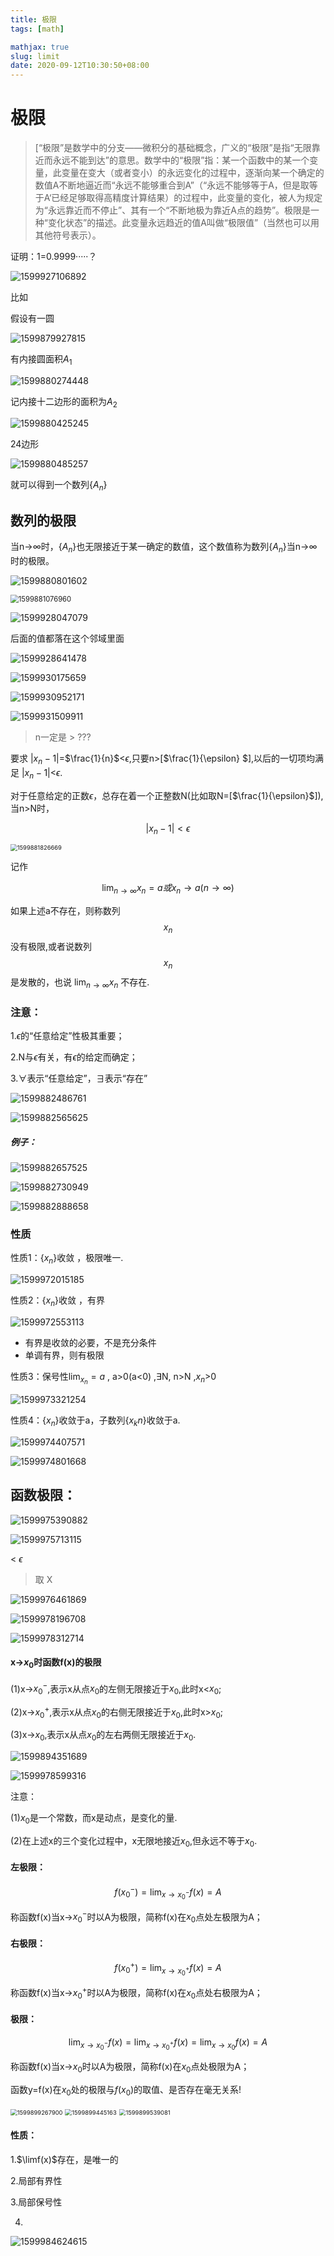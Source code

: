 ```yaml
---
title: 极限
tags: [math]

mathjax: true
slug: limit
date: 2020-09-12T10:30:50+08:00
---
```


# 极限

>  [“极限”是数学中的分支——微积分的基础概念，广义的“极限”是指“无限靠近而永远不能到达”的意思。数学中的“极限”指：某一个函数中的某一个变量，此变量在变大（或者变小）的永远变化的过程中，逐渐向某一个确定的数值A不断地逼近而“永远不能够重合到A”（“永远不能够等于A，但是取等于A‘已经足够取得高精度计算结果）的过程中，此变量的变化，被人为规定为“永远靠近而不停止”、其有一个“不断地极为靠近A点的趋势”。极限是一种“变化状态”的描述。此变量永远趋近的值A叫做“极限值”（当然也可以用其他符号表示）。 

证明：1=0.9999·····？

![1599927106892](https://cdn.kayleh.top/gh/kayleh/cdn/img/极限/1599927106892.png)

比如

假设有一圆

![1599879927815](https://cdn.kayleh.top/gh/kayleh/cdn/img/极限/1.png)

有内接圆面积$A_1$

![1599880274448](https://cdn.kayleh.top/gh/kayleh/cdn/img/极限/2.png)

记内接十二边形的面积为$A_2$

![1599880425245](https://cdn.kayleh.top/gh/kayleh/cdn/img/极限/3.png)

24边形

![1599880485257](https://cdn.kayleh.top/gh/kayleh/cdn/img/极限/1599880485257.png)

就可以得到一个数列{$A_n$}

## 数列的极限

当n→$\infty$时，{$A_n$}也无限接近于某一确定的数值，这个数值称为数列{$A_n$}当n→$\infty$时的极限。

![1599880801602](https://cdn.kayleh.top/gh/kayleh/cdn/img/极限/1599880801602.png)

<img src="1599881076960.png" alt="1599881076960" style="zoom:80%;" />

![1599928047079](https://cdn.kayleh.top/gh/kayleh/cdn/img/极限/1599928047079.png)

后面的值都落在这个邻域里面

![1599928641478](https://cdn.kayleh.top/gh/kayleh/cdn/img/极限/1599928641478.png)

![1599930175659](https://cdn.kayleh.top/gh/kayleh/cdn/img/极限/1599930175659.png)

![1599930952171](https://cdn.kayleh.top/gh/kayleh/cdn/img/极限/1599930952171.png)

![1599931509911](https://cdn.kayleh.top/gh/kayleh/cdn/img/极限/1599931509911.png)

> n一定是 > ???





要求 $\lvert x_n -1 \rvert$=$\frac{1}{n}$<$\epsilon$,只要n>[$\frac{1}{\epsilon} $],以后的一切项均满足 $\lvert x_n -1 \rvert$<$\epsilon$.

对于任意给定的正数$\epsilon$，总存在着一个正整数N(比如取N=[$\frac{1}{\epsilon}$]),当n>N时，

$$\lvert x_n -1 \rvert<\epsilon$$

<img src="1599881826669.png" alt="1599881826669" style="zoom:67%;" />

记作

$$\lim_{n\to \infty} x_n = a或x_n→a(n→\infty)$$

如果上述a不存在，则称数列 $${x_n}$$没有极限,或者说数列 $${x_n}$$ 是发散的，也说 $\lim_{n\to \infty} x_n$ 不存在.

### 注意：

1.$\epsilon$的“任意给定”性极其重要；

2.N与$\epsilon$有关，有$\epsilon$的给定而确定；

3.$\forall$表示“任意给定”，$\exists$表示“存在”

![1599882486761](https://cdn.kayleh.top/gh/kayleh/cdn/img/极限/1599882486761.png)

![1599882565625](https://cdn.kayleh.top/gh/kayleh/cdn/img/极限/1599882565625.png)

##### 例子：

![1599882657525](https://cdn.kayleh.top/gh/kayleh/cdn/img/极限/1599882657525.png)

![1599882730949](https://cdn.kayleh.top/gh/kayleh/cdn/img/极限/1599882730949.png)

![1599882888658](https://cdn.kayleh.top/gh/kayleh/cdn/img/极限/1599882888658.png)

### 性质

性质1：{$x_n$}收敛 ，极限唯一.

![1599972015185](https://cdn.kayleh.top/gh/kayleh/cdn/img/极限/1599972015185.png)

性质2：{$x_n$}收敛 ，有界

![1599972553113](https://cdn.kayleh.top/gh/kayleh/cdn/img/极限/1599972553113.png)

- 有界是收敛的必要，不是充分条件
- 单调有界，则有极限

性质3：保号性$\lim_{x_n} = a$  , a>0(a<0) ,$\exists$N,  n>N  ,$x_n$>0

![1599973321254](https://cdn.kayleh.top/gh/kayleh/cdn/img/极限/1599973321254.png)

性质4：{$x_n$}收敛于a，子数列{$x_kn$}收敛于a.

![1599974407571](https://cdn.kayleh.top/gh/kayleh/cdn/img/极限/1599974407571.png)

![1599974801668](https://cdn.kayleh.top/gh/kayleh/cdn/img/极限/1599974801668.png)

## 函数极限：

![1599975390882](https://cdn.kayleh.top/gh/kayleh/cdn/img/极限/1599975390882.png)

![1599975713115](https://cdn.kayleh.top/gh/kayleh/cdn/img/极限/1599975713115.png)

< $\epsilon$

> 取 X

![1599976461869](https://cdn.kayleh.top/gh/kayleh/cdn/img/极限/1599976461869.png)

![1599978196708](https://cdn.kayleh.top/gh/kayleh/cdn/img/极限/1599978196708.png)

![1599978312714](https://cdn.kayleh.top/gh/kayleh/cdn/img/极限/1599978312714.png)

#### x→$x_0$时函数f(x)的极限

(1)x→$x_0^-$,表示x从点$x_0$的左侧无限接近于$x_0$,此时x<$x_0$;

(2)x→$x_0^+$,表示x从点$x_0$的右侧无限接近于$x_0$,此时x>$x_0$;

(3)x→$x_0$,表示x从点$x_0$的左右两侧无限接近于$x_0$.

![1599894351689](https://cdn.kayleh.top/gh/kayleh/cdn/img/极限/1599894351689.png)

![1599978599316](https://cdn.kayleh.top/gh/kayleh/cdn/img/极限/1599978599316.png)

注意：

(1)$x_0$是一个常数，而x是动点，是变化的量.

(2)在上述x的三个变化过程中，x无限地接近$x_0$,但永远不等于$x_0$.



#### 左极限：

$$f(x_0^-)=\lim_{x\to x_0^-} f(x) = A$$

称函数f(x)当x→$x_0^-$时以A为极限，简称f(x)在$x_0$点处左极限为A；

#### 右极限：

$$f(x_0^+)=\lim_{x\to x_0^+} f(x) = A$$

称函数f(x)当x→$x_0^+$时以A为极限，简称f(x)在$x_0$点处右极限为A；

#### 极限：

$$\lim_{x\to x_0^-}f(x)=\lim_{x\to x_0^+}f(x)=\lim_{x\to x_0}f(x)=A$$

称函数f(x)当x→$x_0$时以A为极限，简称f(x)在$x_0$点处极限为A；	

函数y=f(x)在$x_0$处的极限与$f(x_0)$的取值、是否存在毫无关系!

<img src="1599899267900.png" alt="1599899267900" style="zoom:67%;" />

<img src="1599899445163.png" alt="1599899445163" style="zoom:67%;" />

<img src="1599899539081.png" alt="1599899539081" style="zoom: 67%;" />



#### 性质：

1.$\limf(x)$存在，是唯一的

2.局部有界性

3.局部保号性

4.

![1599984624615](https://cdn.kayleh.top/gh/kayleh/cdn/img/极限/1599984624615.png)
